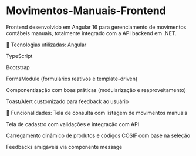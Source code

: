 # Movimentos-Manuais-Frontend

Frontend desenvolvido em Angular 16 para gerenciamento de movimentos contábeis manuais, totalmente integrado com a API backend em .NET.

🧰 Tecnologias utilizadas:
Angular

TypeScript

Bootstrap 

FormsModule (formulários reativos e template-driven)

Componentização com boas práticas (modularização e reaproveitamento)

Toast/Alert customizado para feedback ao usuário

🎯 Funcionalidades:
Tela de consulta com listagem de movimentos manuais

Tela de cadastro com validações e integração com API

Carregamento dinâmico de produtos e códigos COSIF com base na seleção

Feedbacks amigáveis via componente message


